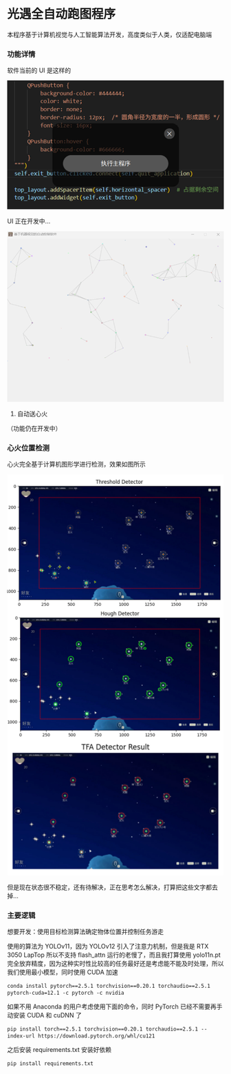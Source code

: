 # 光遇全自动跑图程序

本程序基于计算机视觉与人工智能算法开发，高度类似于人类，仅适配电脑端

### 功能详情

软件当前的 UI 是这样的

![image](./images/ui.png)

UI 正在开发中...

![image](./images/new_ui.png)

1. 自动送心火

（功能仍在开发中）

### 心火位置检测

心火完全基于计算机图形学进行检测，效果如图所示

![image](./images/heart.jpg)

但是现在状态很不稳定，还有待解决，正在思考怎么解决，打算把这些文字都去掉...

### 主要逻辑

想要开发：使用目标检测算法确定物体位置并控制任务游走

使用的算法为 YOLOv11，因为 YOLOv12 引入了注意力机制，但是我是 RTX 3050 LapTop 所以不支持 flash_attn 运行的老慢了，而且我打算使用 yolo11n.pt 完全放弃精度，因为这种实时性比较高的任务最好还是考虑能不能及时处理，所以我们使用最小模型，同时使用 CUDA 加速

```
conda install pytorch==2.5.1 torchvision==0.20.1 torchaudio==2.5.1 pytorch-cuda=12.1 -c pytorch -c nvidia
```

如果不用 Anaconda 的用户考虑使用下面的命令，同时 PyTorch 已经不需要再手动安装 CUDA 和 cuDNN 了

```
pip install torch==2.5.1 torchvision==0.20.1 torchaudio==2.5.1 --index-url https://download.pytorch.org/whl/cu121
```

之后安装 requirements.txt 安装好依赖

```
pip install requirements.txt
```

